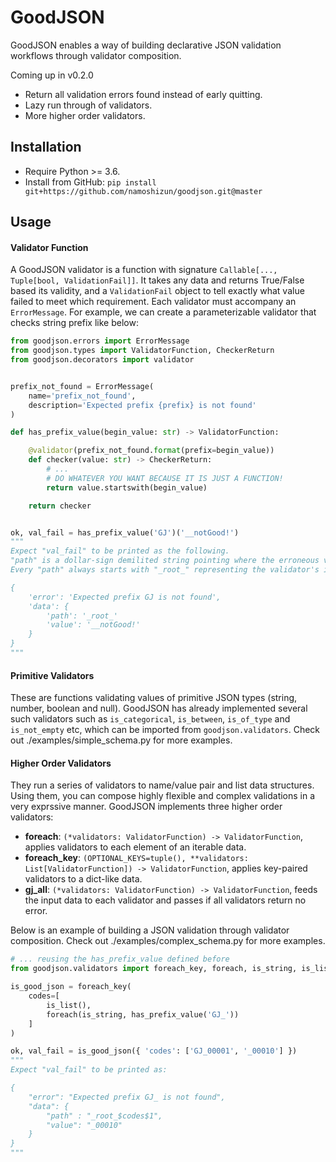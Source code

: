 # GoodJSON
GoodJSON enables a way of building declarative JSON validation workflows through validator composition.

Coming up in v0.2.0
* Return all validation errors found instead of early quitting.
* Lazy run through of validators.
* More higher order validators.

## Installation
* Require Python >= 3.6.
* Install from GitHub: `pip install git+https://github.com/namoshizun/goodjson.git@master`


## Usage
#### Validator Function
A GoodJSON validator is a function with signature `Callable[..., Tuple[bool, ValidationFail]]`. It takes any data and returns True/False based its validity, and a `ValidationFail` object to tell exactly what value failed to meet which requirement. Each validator must accompany an `ErrorMessage`. For example, we can create a parameterizable validator that checks string prefix like below:

```python
from goodjson.errors import ErrorMessage
from goodjson.types import ValidatorFunction, CheckerReturn
from goodjson.decorators import validator


prefix_not_found = ErrorMessage(
    name='prefix_not_found',
    description='Expected prefix {prefix} is not found'
)

def has_prefix_value(begin_value: str) -> ValidatorFunction:

    @validator(prefix_not_found.format(prefix=begin_value))
    def checker(value: str) -> CheckerReturn:
        # ...
        # DO WHATEVER YOU WANT BECAUSE IT IS JUST A FUNCTION!
        return value.startswith(begin_value)

    return checker


ok, val_fail = has_prefix_value('GJ')('__notGood!')
"""
Expect "val_fail" to be printed as the following.
"path" is a dollar-sign demilited string pointing where the erroneous value is at.
Every "path" always starts with "_root_" representing the validator's input data itself.

{
    'error': 'Expected prefix GJ is not found',
    'data': {
        'path': '_root_'
        'value': '__notGood!'
    }
}
"""
```



#### Primitive Validators
These are functions validating values of primitive JSON types (string, number, boolean and null). GoodJSON has already implemented several such validators such as `is_categorical`, `is_between`, `is_of_type` and `is_not_empty` etc, which can be imported from `goodjson.validators`. Check out ./examples/simple_schema.py for more examples.


#### Higher Order Validators
They run a series of validators to name/value pair and list data structures. Using them, you can compose highly flexible and complex validations in a very exprssive manner. GoodJSON implements three higher order validators:

* **foreach**: `(*validators: ValidatorFunction) -> ValidatorFunction`, applies validators to each element of an iterable data.
* **foreach_key**: `(OPTIONAL_KEYS=tuple(), **validators: List[ValidatorFunction]) -> ValidatorFunction`, applies key-paired validators to a dict-like data.
* **gj_all**: `(*validators: ValidatorFunction) -> ValidatorFunction`, feeds the input data to each validator and passes if all validators return no error.

Below is an example of building a JSON validation through validator composition. Check out ./examples/complex_schema.py for more examples.

```python
# ... reusing the has_prefix_value defined before
from goodjson.validators import foreach_key, foreach, is_string, is_list

is_good_json = foreach_key(
    codes=[
        is_list(),
        foreach(is_string, has_prefix_value('GJ_'))
    ]
)

ok, val_fail = is_good_json({ 'codes': ['GJ_00001', '_00010'] })
"""
Expect "val_fail" to be printed as: 

{
    "error": "Expected prefix GJ_ is not found",
    "data": {
        "path" : "_root_$codes$1",
        "value": "_00010"
    }
}
"""
```
